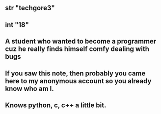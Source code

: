 ## str "techgore3"
## int "18"

## A student who wanted to become a programmer cuz he really finds himself comfy dealing with bugs
## If you saw this note, then probably you came here to my anonymous account so you already know who am I.

## Knows python, c, c++ a little bit.
